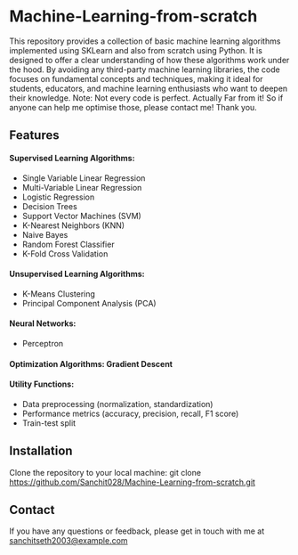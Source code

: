 # Machine-Learning-from-scratch

This repository provides a collection of basic machine learning algorithms implemented using SKLearn and also from scratch using Python. It is designed to offer a clear understanding of how these algorithms work under the hood. By avoiding any third-party machine learning libraries, the code focuses on fundamental concepts and techniques, making it ideal for students, educators, and machine learning enthusiasts who want to deepen their knowledge. Note: Not every code is perfect. Actually Far from it! So if anyone can help me optimise those, please contact me! Thank you.

## Features
#### Supervised Learning Algorithms:
- Single Variable Linear Regression
- Multi-Variable Linear Regression
- Logistic Regression
- Decision Trees
- Support Vector Machines (SVM)
- K-Nearest Neighbors (KNN)
- Naive Bayes
- Random Forest Classifier
- K-Fold Cross Validation

#### Unsupervised Learning Algorithms:
- K-Means Clustering
- Principal Component Analysis (PCA)

#### Neural Networks:
- Perceptron

#### Optimization Algorithms: Gradient Descent

#### Utility Functions:
- Data preprocessing (normalization, standardization)
- Performance metrics (accuracy, precision, recall, F1 score)
- Train-test split

## Installation
Clone the repository to your local machine:
git clone https://github.com/Sanchit028/Machine-Learning-from-scratch.git

## Contact
If you have any questions or feedback, please get in touch with me at sanchitseth2003@example.com
